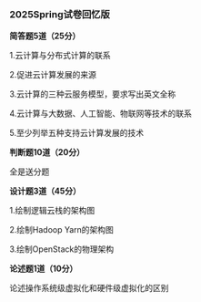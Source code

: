 ### 2025Spring试卷回忆版

**简答题5道（25分）**

1.云计算与分布式计算的联系

2.促进云计算发展的来源

3.云计算的三种云服务模型，要求写出英文全称

4.云计算与大数据、人工智能、物联网等技术的联系

5.至少列举五种支持云计算发展的技术



**判断题10道（20分）**

全是送分题



**设计题3道（45分）**

1.绘制逻辑云栈的架构图

2.绘制Hadoop Yarn的架构图

3.绘制OpenStack的物理架构



**论述题1道（10分）**

论述操作系统级虚拟化和硬件级虚拟化的区别